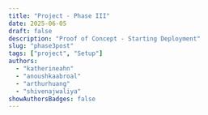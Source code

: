 ```yaml
---
title: "Project - Phase III"
date: 2025-06-05
draft: false
description: "Proof of Concept - Starting Deployment"
slug: "phase3post"
tags: ["project", "Setup"]
authors:
  - "katherineahn"
  - "anoushkaabroal"
  - "arthurhuang"
  - "shivenajwaliya"
showAuthorsBadges: false
---
```





